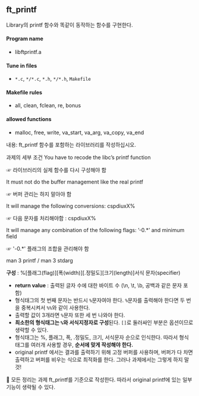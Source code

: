 ## ft_printf
Library의 printf 함수와 똑같이 동작하는 함수를 구현한다.

#### Program name
- libftprintf.a

#### Tune in files
- `*.c`, `*/*.c`, `*.h`, `*/*.h`, `Makefile`

#### Makefile rules
- all, clean, fclean, re, bonus

#### allowed functions
- malloc, free, write, va_start, va_arg, va_copy, va_end

내용: ft_printf 함수를 포함하는 라이브러리를 작성하십시오.

과제의 세부 조건
You have to recode the libc’s printf function

☞ 라이브러리의 실제 함수를 다시 구성해야 함

It must not do the buffer management like the real printf

☞ 버퍼 관리는 하지 말아야 함

It will manage the following conversions: cspdiuxX%

☞ 다음 문자를 처리해야함 : cspdiuxX%

It will manage any combination of the following flags: ’-0.*’ and minimum field

☞ '-0.*' 플래그의 조합을 관리해야 함

man 3 printf / man 3 stdarg

**구성** : %[플래그(flag)][폭(width)][.정밀도][크기(length)]서식 문자(specifier)

- **return value** : 출력된 글자 수에 대한 바이트 수 (\n, \t, \b, 공백과 같은 문자 포함)
- 형식태그의 첫 번째 문자는 반드시 `%`문자여야 한다. `%`문자를 출력해야 한다면 두 번을 중복시켜서 `%%`와 같이 사용한다.
- 출력할 값이 3개라면 `%`문자 또한 세 번 나와야 한다.
- **최소한의 형식태그는 `%`와 서식지정자로 구성**된다. `[]`로 둘러싸인 부분은 옵션이므로 생략할 수 있다.
- 형식태그는 %, 플래그, 폭, .정밀도, 크기, 서식문자 순으로 인식한다. 따라서 형식태그를 여러개 사용할 경우, **순서에 맞게 작성해야 한다.**
- original printf 에서는 결과를 출력하기 위해 고정 버퍼를 사용하며, 버퍼가 다 차면 출력하고 버퍼를 비우는 식으로 최적화를 한다. 그러나 과제에서는 그렇게 하지 말 것!

🔸 모든 정리는 과제 ft_printf를 기준으로 작성한다. 따라서 original printf에 있는 일부 기능이 생략될 수 있다.
